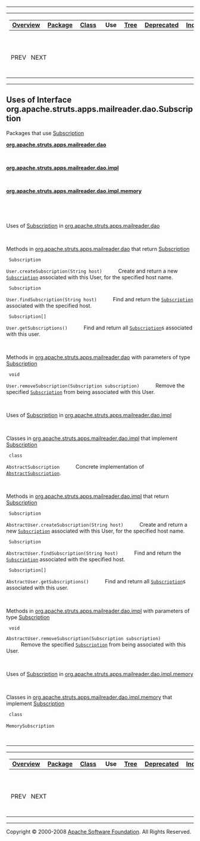 ------------------------------------------------------------------------

<span id="navbar_top"></span> [](#skip-navbar_top "Skip navigation links")

<table>
<colgroup>
<col width="50%" />
<col width="50%" />
</colgroup>
<tbody>
<tr class="odd">
<td align="left"><span id="navbar_top_firstrow"></span>
<table>
<tbody>
<tr class="odd">
<td align="left"><a href="../../../../../../../overview-summary.html.md"><strong>Overview</strong></a> </td>
<td align="left"><a href="../package-summary.html.md"><strong>Package</strong></a> </td>
<td align="left"><a href="../../../../../../../org/apache/struts/apps/mailreader/dao/Subscription.html.md" title="interface in org.apache.struts.apps.mailreader.dao"><strong>Class</strong></a> </td>
<td align="left"> <strong>Use</strong> </td>
<td align="left"><a href="../package-tree.html.md"><strong>Tree</strong></a> </td>
<td align="left"><a href="../../../../../../../deprecated-list.html.md"><strong>Deprecated</strong></a> </td>
<td align="left"><a href="../../../../../../../index-all.html.md"><strong>Index</strong></a> </td>
<td align="left"><a href="../../../../../../../help-doc.html.md"><strong>Help</strong></a> </td>
</tr>
</tbody>
</table></td>
<td align="left"></td>
</tr>
<tr class="even">
<td align="left"> PREV   NEXT</td>
<td align="left"><a href="../../../../../../../index.html.md?org/apache/struts/apps/mailreader/dao//class-useSubscription.html"><strong>FRAMES</strong></a>    <a href="Subscription.html"><strong>NO FRAMES</strong></a>    
<a href="../../../../../../../allclasses-noframe.html.md"><strong>All Classes</strong></a></td>
</tr>
</tbody>
</table>

<span id="skip-navbar_top"></span>

------------------------------------------------------------------------

**Uses of Interface
 org.apache.struts.apps.mailreader.dao.Subscription**
-----------------------------------------------------

Packages that use [Subscription](../../../../../../../org/apache/struts/apps/mailreader/dao/Subscription.html.md "interface in org.apache.struts.apps.mailreader.dao")

[**org.apache.struts.apps.mailreader.dao**](#org.apache.struts.apps.mailreader.dao)

  

[**org.apache.struts.apps.mailreader.dao.impl**](#org.apache.struts.apps.mailreader.dao.impl)

  

[**org.apache.struts.apps.mailreader.dao.impl.memory**](#org.apache.struts.apps.mailreader.dao.impl.memory)

  

 

<span id="org.apache.struts.apps.mailreader.dao"></span>

Uses of [Subscription](../../../../../../../org/apache/struts/apps/mailreader/dao/Subscription.html.md "interface in org.apache.struts.apps.mailreader.dao") in [org.apache.struts.apps.mailreader.dao](../../../../../../../org/apache/struts/apps/mailreader/dao/package-summary.html)

 

Methods in [org.apache.struts.apps.mailreader.dao](../../../../../../../org/apache/struts/apps/mailreader/dao/package-summary.html.md) that return [Subscription](../../../../../../../org/apache/struts/apps/mailreader/dao/Subscription.html "interface in org.apache.struts.apps.mailreader.dao")

` Subscription`

`User.createSubscription(String host)`
           Create and return a new [`Subscription`](../../../../../../../org/apache/struts/apps/mailreader/dao/Subscription.html.md "interface in org.apache.struts.apps.mailreader.dao") associated with this User, for the specified host name.

` Subscription`

`User.findSubscription(String host)`
           Find and return the [`Subscription`](../../../../../../../org/apache/struts/apps/mailreader/dao/Subscription.html.md "interface in org.apache.struts.apps.mailreader.dao") associated with the specified host.

` Subscription[]`

`User.getSubscriptions()`
           Find and return all [`Subscription`](../../../../../../../org/apache/struts/apps/mailreader/dao/Subscription.html.md "interface in org.apache.struts.apps.mailreader.dao")s associated with this user.

 

Methods in [org.apache.struts.apps.mailreader.dao](../../../../../../../org/apache/struts/apps/mailreader/dao/package-summary.html.md) with parameters of type [Subscription](../../../../../../../org/apache/struts/apps/mailreader/dao/Subscription.html "interface in org.apache.struts.apps.mailreader.dao")

` void`

`User.removeSubscription(Subscription subscription)`
           Remove the specified [`Subscription`](../../../../../../../org/apache/struts/apps/mailreader/dao/Subscription.html.md "interface in org.apache.struts.apps.mailreader.dao") from being associated with this User.

 

<span id="org.apache.struts.apps.mailreader.dao.impl"></span>

Uses of [Subscription](../../../../../../../org/apache/struts/apps/mailreader/dao/Subscription.html.md "interface in org.apache.struts.apps.mailreader.dao") in [org.apache.struts.apps.mailreader.dao.impl](../../../../../../../org/apache/struts/apps/mailreader/dao/impl/package-summary.html)

 

Classes in [org.apache.struts.apps.mailreader.dao.impl](../../../../../../../org/apache/struts/apps/mailreader/dao/impl/package-summary.html.md) that implement [Subscription](../../../../../../../org/apache/struts/apps/mailreader/dao/Subscription.html "interface in org.apache.struts.apps.mailreader.dao")

` class`

`AbstractSubscription`
           Concrete implementation of [`AbstractSubscription`](../../../../../../../org/apache/struts/apps/mailreader/dao/impl/AbstractSubscription.html.md "class in org.apache.struts.apps.mailreader.dao.impl").

 

Methods in [org.apache.struts.apps.mailreader.dao.impl](../../../../../../../org/apache/struts/apps/mailreader/dao/impl/package-summary.html.md) that return [Subscription](../../../../../../../org/apache/struts/apps/mailreader/dao/Subscription.html "interface in org.apache.struts.apps.mailreader.dao")

` Subscription`

`AbstractUser.createSubscription(String host)`
           Create and return a new [`Subscription`](../../../../../../../org/apache/struts/apps/mailreader/dao/Subscription.html.md "interface in org.apache.struts.apps.mailreader.dao") associated with this User, for the specified host name.

` Subscription`

`AbstractUser.findSubscription(String host)`
           Find and return the [`Subscription`](../../../../../../../org/apache/struts/apps/mailreader/dao/Subscription.html.md "interface in org.apache.struts.apps.mailreader.dao") associated with the specified host.

` Subscription[]`

`AbstractUser.getSubscriptions()`
           Find and return all [`Subscription`](../../../../../../../org/apache/struts/apps/mailreader/dao/Subscription.html.md "interface in org.apache.struts.apps.mailreader.dao")s associated with this user.

 

Methods in [org.apache.struts.apps.mailreader.dao.impl](../../../../../../../org/apache/struts/apps/mailreader/dao/impl/package-summary.html.md) with parameters of type [Subscription](../../../../../../../org/apache/struts/apps/mailreader/dao/Subscription.html "interface in org.apache.struts.apps.mailreader.dao")

` void`

`AbstractUser.removeSubscription(Subscription subscription)`
           Remove the specified [`Subscription`](../../../../../../../org/apache/struts/apps/mailreader/dao/Subscription.html.md "interface in org.apache.struts.apps.mailreader.dao") from being associated with this User.

 

<span id="org.apache.struts.apps.mailreader.dao.impl.memory"></span>

Uses of [Subscription](../../../../../../../org/apache/struts/apps/mailreader/dao/Subscription.html.md "interface in org.apache.struts.apps.mailreader.dao") in [org.apache.struts.apps.mailreader.dao.impl.memory](../../../../../../../org/apache/struts/apps/mailreader/dao/impl/memory/package-summary.html)

 

Classes in [org.apache.struts.apps.mailreader.dao.impl.memory](../../../../../../../org/apache/struts/apps/mailreader/dao/impl/memory/package-summary.html.md) that implement [Subscription](../../../../../../../org/apache/struts/apps/mailreader/dao/Subscription.html "interface in org.apache.struts.apps.mailreader.dao")

` class`

`MemorySubscription`
            

 

------------------------------------------------------------------------

<span id="navbar_bottom"></span> [](#skip-navbar_bottom "Skip navigation links")

<table>
<colgroup>
<col width="50%" />
<col width="50%" />
</colgroup>
<tbody>
<tr class="odd">
<td align="left"><span id="navbar_bottom_firstrow"></span>
<table>
<tbody>
<tr class="odd">
<td align="left"><a href="../../../../../../../overview-summary.html.md"><strong>Overview</strong></a> </td>
<td align="left"><a href="../package-summary.html.md"><strong>Package</strong></a> </td>
<td align="left"><a href="../../../../../../../org/apache/struts/apps/mailreader/dao/Subscription.html.md" title="interface in org.apache.struts.apps.mailreader.dao"><strong>Class</strong></a> </td>
<td align="left"> <strong>Use</strong> </td>
<td align="left"><a href="../package-tree.html.md"><strong>Tree</strong></a> </td>
<td align="left"><a href="../../../../../../../deprecated-list.html.md"><strong>Deprecated</strong></a> </td>
<td align="left"><a href="../../../../../../../index-all.html.md"><strong>Index</strong></a> </td>
<td align="left"><a href="../../../../../../../help-doc.html.md"><strong>Help</strong></a> </td>
</tr>
</tbody>
</table></td>
<td align="left"></td>
</tr>
<tr class="even">
<td align="left"> PREV   NEXT</td>
<td align="left"><a href="../../../../../../../index.html.md?org/apache/struts/apps/mailreader/dao//class-useSubscription.html"><strong>FRAMES</strong></a>    <a href="Subscription.html"><strong>NO FRAMES</strong></a>    
<a href="../../../../../../../allclasses-noframe.html.md"><strong>All Classes</strong></a></td>
</tr>
</tbody>
</table>

<span id="skip-navbar_bottom"></span>

------------------------------------------------------------------------

Copyright © 2000-2008 [Apache Software Foundation](http://www.apache.org/). All Rights Reserved.
